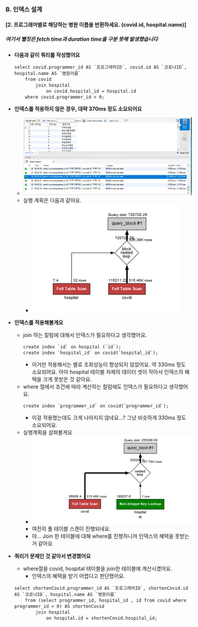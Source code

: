 ### B. 인덱스 설계
#### [2. 프로그래머별로 해당하는 병원 이름을 반환하세요. (covid.id, hospital.name)]
##### 여기서 뻘짓은 fetch time과 duration time을 구분 못해 발생했습니다
- **다음과 같이 쿼리를 작성했어요**
    ```mysql
    select covid.programmer_id AS `프로그래머ID`, covid.id AS `코로나ID`, hospital.name AS `병원이름` 
        from covid 
            join hospital 
                on covid.hospital_id = hospital.id
        where covid.programmer_id > 0;
    ```

- **인덱스를 적용하지 않은 경우, 대략 370ms 정도 소요되어요**
    - ![](./image/b-2-before-index.PNG)
    - 실행 계획은 다음과 같아요. 
        - ![](./image/b-2-before-execution-plan.PNG)

- **인덱스를 적용해볼게요**
    - join 하는 칼럼에 대해서 인덱스가 필요하다고 생각했어요. 
        ```mysql
        create index `id` on hospital (`id`);
        create index `hospital_id` on covid(`hospital_id`);
        ```
        - 이거만 적용해서는 별로 조회성능이 향상되지 않았어요. 약 330ms 정도 소요되어요. 아마 hospital 테이블 자체의 데이터 셋이 작아서 인덱스의 혜택을 크게 못받은 것 같아요. 
    - where 절에서 조건에 따라 계산하는 칼럼에도 인덱스가 필요하다고 생각했어요. 
        ```mysql
        create index `programmer_id` on covid(`programmer_id`);
        ```
        - 이걸 적용했는데도 크게 나아지지 않네요...? 그냥 비슷하게 330ms 정도 소요되어요. 
    - 실행계획을 살펴볼게요
        - ![](./image/b-2-mid-execution-plan.PNG)    
        - 여전히 풀 테이블 스캔이 진행되네요. 
        - 아... Join 한 테이블에 대해 where를 진행하니까 인덱스의 혜택을 못받는 거 같아요
        
- **쿼리가 문제인 것 같아서 변경했어요**
    - where절을 covid, hospital 테이블을 join한 테이블에 계산시켰어요. 
        - 인덱스의 혜택을 받기 어렵다고 판단했어요.   
    ```mysql
    select shortenCovid.programmer_id AS `프로그래머ID`, shortenCovid.id AS `코로나ID`, hospital.name AS `병원이름`
        from (select programmer_id, hospital_id , id from covid where programmer_id > 0) AS shortenCovid 
            join hospital 
                on hospital.id = shortenCovid.hospital_id;
    ```
